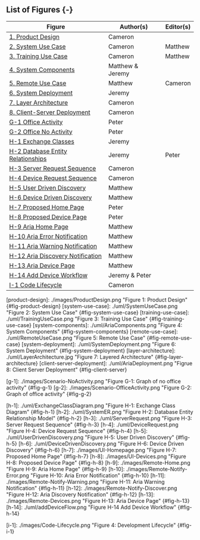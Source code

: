 <p style="page-break-before:always;"></p>

## List of Figures {-}

| Figure                                            | Author(s)            | Editor(s)            |
| --------------------------------------------------| -------------------- | -------------------- |
| [1. Product Design](#fig-product-design)          | Cameron              |                      |
| [2. System Use Case](#fig-system-use-case)        | Cameron              | Matthew              |
| [3. Training Use Case](#fig-training-use-case)    | Cameron              | Matthew              |
| [4. System Components](#fig-system-components)    | Matthew & Jeremy     |                      |
| [5. Remote Use Case](#fig-remote-use-case)        | Matthew              | Cameron              |
| [6. System Deployment](#fig-system-deployment)    | Jeremy               |                      |
| [7. Layer Architecture](#fig-layer-architecture)  | Cameron              |                      |
| [8. Client-Server Deployment](#fig-client-server) | Cameron              |                      |  
| [G-1 Office Activity](#fig-g-1)                   | Peter                |                      |
| [G-2 Office No Activity](#fig-g-2)                | Peter                |                      |
| [H-1 Exchange Classes](#fig-h-1)                  | Jeremy               |                      |
| [H-2 Database Entity Relationships](#fig-h-2)     | Jeremy               | Peter                |
| [H-3 Server Request Sequence](#fig-h-3)           | Cameron 			   |                      |
| [H-4 Device Request Sequence](#fig-h-4)           | Cameron 			   |                      |
| [H-5 User Driven Discovery](#fig-h-5) 			| Matthew              |                      |
| [H-6 Device Driven Discovery](#fig-h-6)           | Matthew              |                      |
| [H-7 Proposed Home Page](#fig-h-7)                | Peter                |                      |
| [H-8 Proposed Device Page](#fig-h-8)              | Peter                |                      |
| [H-9 Aria Home Page](#fig-h-9)                    | Matthew              |                      | 
| [H-10 Aria Error Notification](#fig-h-10)         | Matthew              |                      | 
| [H-11 Aria Warning Notification](#fig-h-11)       | Matthew              |                      |
| [H-12 Aria Discovery Notification](#fig-h-12)     | Matthew              |                      |
| [H-13 Aria Device Page](#fig-h-13)                | Matthew              |                      |
| [H-14 Add Device Workflow](#fig-h-14)             | Jeremy & Peter       |                      |
| [I-1 Code Lifecycle](#fig-i-1)                    | Cameron              |                      |


<!-- 
	Image References:
	
	Links to images should be defined as the following
	
			[unique-name]: ./path/to/image.png "Figure i: Figure Caption" {#fig-unique-name}
		
	When using a figure link, use the following syntax
	
			![][unique-name]
			
	To link to an image, use the following syntax
	
			[Image Text](#fig-unique-name)
			
	Figures in appendices should use the unique name A-X where A is the appendix identifier and
	X is the figure number in that section.		

	Note: This section is not rendered here. It is just for record keeping 
-->

[product-design]: ./images/ProductDesign.png "Figure 1: Product Design" {#fig-product-design}
[system-use-case]: ./uml/SystemUseCase.png "Figure 2: System Use Case" {#fig-system-use-case}
[training-use-case]: ./uml/TrainingUseCase.png "Figure 3: Training Use Case" {#fig-training-use-case}
[system-components]: ./uml/AriaComponents.png "Figure 4: System Components" {#fig-system-components}
[remote-use-case]: ./uml/RemoteUseCase.png "Figure 5: Remote Use Case" {#fig-remote-use-case}
[system-deployment]: ./uml/SystemDeployment.png "Figure 6: System Deployment" {#fig-system-deployment}
[layer-architecture]: ./uml/LayerArchitecture.jpg "Figure 7: Layered Architecture" {#fig-layer-architecture}
[client-server-deployment]: ./uml/AriaDeployment.png "Figrue 8: Client Server Deployment" {#fig-client-server} 

[g-1]: ./images/Scenario-NoActivity.png "Figure G-1: Graph of no office activity" {#fig-g-1}
[g-2]: ./images/Scenario-OfficeActivity.png "Figure G-2: Graph of office activity" {#fig-g-2}

[h-1]: ./uml/ExchangeClassDiagram.png "Figure H-1: Exchange Class Diagram" {#fig-h-1}
[h-2]: ./uml/SystemER.png "Figure H-2: Database Entity Relationship Model" {#fig-h-2}
[h-3]: ./uml/ServerRequest.png "Figure H-3: Server Request Sequence" {#fig-h-3}
[h-4]: ./uml/DeviceRequest.png "Figure H-4: Device Request Sequence" {#fig-h-4}
[h-5]: ./uml/UserDrivenDiscovery.png "Figure H-5: User Driven Discovery" {#fig-h-5}
[h-6]: ./uml/DeviceDrivenDiscovery.png "Figure H-6: Device Driven Discovery" {#fig-h-6}
[h-7]: ./images/UI-Homepage.png "Figure H-7: Proposed Home Page" {#fig-h-7}
[h-8]: ./images/UI-Devices.png "Figure H-8: Proposed Device Page" {#fig-h-8}
[h-9]: ./images/Remote-Home.png "Figure H-9: Aria Home Page" {#fig-h-9}
[h-10]: ./images/Remote-Notify-Error.png "Figure H-10: Aria Error Notification" {#fig-h-10}
[h-11]: ./images/Remote-Notify-Warning.png "Figure H-11: Aria Warning Notification" {#fig-h-11}
[h-12]: ./images/Remote-Notify-Discover.png "Figure H-12: Aria Discovery Notification" {#fig-h-12}
[h-13]: ./images/Remote-Devices.png "Figure H-13: Aria Device Page" {#fig-h-13}
[h-14]: ./uml/addDeviceFlow.png "Figure H-14 Add Device Workflow" {#fig-h-14}

[i-1]: ./images/Code-Lifecycle.png "Figure 4: Development Lifecycle" {#fig-i-1}

